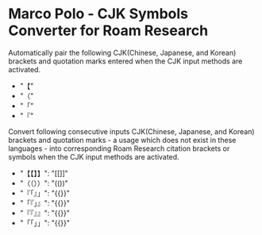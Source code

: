 # Marco Polo - CJK Symbols Converter for Roam Research

Automatically pair the following CJK(Chinese, Japanese, and Korean) brackets and quotation marks entered when the CJK input methods are activated.

- "【"
- "（"
- "「"
- "『"

Convert following consecutive inputs CJK(Chinese, Japanese, and Korean) brackets and quotation marks - a usage which does not exist in these languages - into corresponding Roam Research citation brackets or symbols when the CJK input methods are activated.

- "【【】】": "[[]]"
- "（（））": "(())"
- "『「』」": "{{}}"
- "「『」』": "{{}}"
- "『『』』": "{{}}"
- "「「」」": "{{}}"
